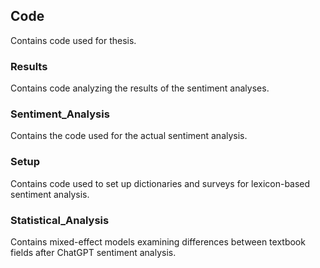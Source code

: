 ## Code

Contains code used for thesis.

### Results
Contains code analyzing the results of the sentiment analyses. 

### Sentiment_Analysis
Contains the code used for the actual sentiment analysis. 

### Setup
Contains code used to set up dictionaries and surveys for lexicon-based sentiment analysis. 

### Statistical_Analysis
Contains mixed-effect models examining differences between textbook fields after ChatGPT sentiment analysis. 